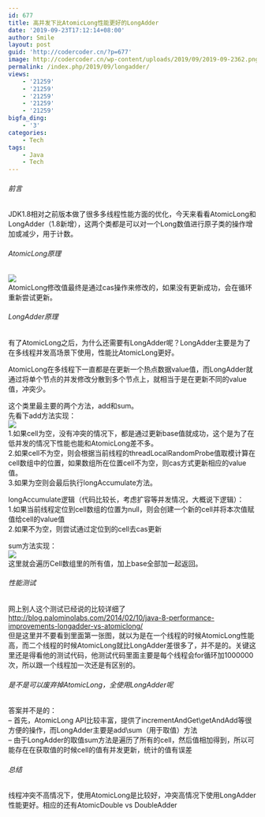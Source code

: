 ```yaml
---
id: 677
title: 高并发下比AtomicLong性能更好的LongAdder
date: '2019-09-23T17:12:14+08:00'
author: Smile
layout: post
guid: 'http://codercoder.cn/?p=677'
image: http://codercoder.cn/wp-content/uploads/2019/09/2019-09-2362.png
permalink: /index.php/2019/09/longadder/
views:
    - '21259'
    - '21259'
    - '21259'
    - '21259'
    - '21259'
bigfa_ding:
    - '3'
categories:
    - Tech
tags:
    - Java
    - Tech
---
```


###### 前言

JDK1.8相对之前版本做了很多多线程性能方面的优化，今天来看看AtomicLong和LongAdder（1.8新增），这两个类都是可以对一个Long数值进行原子类的操作增加或减少，用于计数。

###### AtomicLong原理

![](http://codercoder.cn/wp-content/uploads/2019/09/2019-09-2362.png)  
AtomicLong修改值最终是通过cas操作来修改的，如果没有更新成功，会在循环重新尝试更新。

###### LongAdder原理

有了AtomicLong之后，为什么还需要有LongAdder呢？LongAdder主要是为了在多线程并发高场景下使用，性能比AtomicLong更好。

AtomicLong在多线程下一直都是在更新一个热点数据value值，而LongAdder就通过将单个节点的并发修改分散到多个节点上，就相当于是在更新不同的value值，冲突少。

这个类里最主要的两个方法，add和sum。  
先看下add方法实现：  
![](http://codercoder.cn/wp-content/uploads/2019/09/2019-09-2366.png)  
1.如果cell为空，没有冲突的情况下，都是通过更新base值就成功，这个是为了在低并发的情况下性能也能和AtomicLong差不多。  
2.如果cell不为空，则会根据当前线程的threadLocalRandomProbe值取模计算在cell数组中的位置，如果数组所在位置cell不为空，则cas方式更新相应的value值。  
3.如果为空则会最后执行longAccumulate方法。

longAccumulate逻辑（代码比较长，考虑扩容等并发情况，大概说下逻辑）：  
1.如果当前线程定位到cell数组的位置为null，则会创建一个新的cell并将本次值赋值给cell的value值  
2.如果不为空，则尝试通过定位到的cell去cas更新

sum方法实现：  
![](http://codercoder.cn/wp-content/uploads/2019/09/2019-09-2384.png)  
这里就会遍历Cell数组里的所有值，加上base全部加一起返回。

###### 性能测试

网上别人这个测试已经说的比较详细了  
http://blog.palominolabs.com/2014/02/10/java-8-performance-improvements-longadder-vs-atomiclong/  
但是这里并不要看到里面第一张图，就以为是在一个线程的时候AtomicLong性能高，而二个线程的时候AtomicLong就比LongAdder差很多了，并不是的。关键这里还是得看他的测试代码，他测试代码里面主要是每个线程会for循环加1000000次，所以跟一个线程加一次还是有区别的。

###### 是不是可以废弃掉AtomicLong，全使用LongAdder呢

答案并不是的：  
– 首先，AtomicLong API比较丰富，提供了incrementAndGet\\getAndAdd等很方便的操作，而LongAdder主要是add\\sum（用于取值）方法  
– 由于LongAdder的取值sum方法是遍历了所有的cell，然后值相加得到，所以可能存在在获取值的时候cell的值有并发更新，统计的值有误差

###### 总结

线程冲突不高情况下，使用AtomicLong是比较好，冲突高情况下使用LongAdder性能更好。相应的还有AtomicDouble vs DoubleAdder